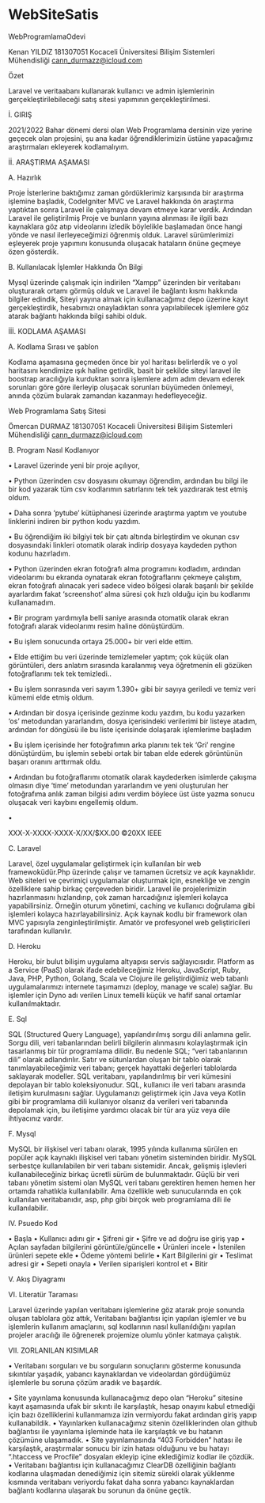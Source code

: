 # WebSiteSatis
WebProgramlamaOdevi









                                                                                                              
Kenan YILDIZ 181307051
Kocaceli Üniversitesi
Bilişim Sistemleri Mühendisliği
cann_durmazz@icloud.com






Özet

Laravel ve veritaabanı kullanarak kullanıcı ve admin işlemlerinin gerçekleştirilebileceği satış sitesi yapımının gerçekleştirilmesi.

İ.	GIRIŞ

2021/2022 Bahar dönemi dersi olan Web Programlama dersinin vize yerine geçecek olan projesini, şu ana kadar öğrendiklerimizin üstüne yapacağımız araştırmaları ekleyerek kodlamalıyım.

İİ.	ARAŞTIRMA AŞAMASI

A.	Hazırlık

Proje İsterlerine baktığımız zaman gördüklerimiz karşısında bir araştırma işlemine başladık, CodeIgniter MVC ve Laravel hakkında ön araştırma yaptıktan sonra Laravel ile çalışmaya devam etmeye karar verdik.
Ardından Laravel ile geliştirilmiş Proje ve bunların yayına alınması ile ilgili bazı kaynaklara göz atıp videolarını izledik böylelikle başlamadan önce hangi yönde ve nasıl ilerleyeceğimizi öğrenmiş olduk.
Laravel sürümlerimizi eşleyerek proje yapımını konusunda oluşacak hataların önüne geçmeye özen gösterdik.

B.	Kullanılacak İşlemler Hakkında Ön Bilgi

Mysql üzerinde çalışmak için indirilen “Xampp” üzerinden bir veritabanı oluşturarak ortamı görmüş olduk ve Laravel ile bağlantı kısmı hakkında bilgiler edindik, Siteyi yayına almak için kullanacağımız depo üzerine kayıt gerçekleştirdik, hesabımızı onayladıktan sonra yapılabilecek işlemlere göz atarak bağlantı hakkında bilgi sahibi olduk.

İİİ.	KODLAMA AŞAMASI

A.	Kodlama Sırası ve şablon

Kodlama  aşamasına  geçmeden  önce  bir  yol  haritası
belirlerdik ve o yol haritasını kendimize ışık haline getirdik, basit bir şekilde siteyi laravel ile boostrap aracılığıyla kurduktan sonra işlemlere adım adım devam ederek sorunları göre göre ilerleyip oluşacak sorunları büyümeden önlemeyi, anında çözüm bularak zamandan kazanmayı hedefleyeceğiz. 

Web Programlama Satış Sitesi

        
Ömercan DURMAZ 181307051
Kocaceli Üniversitesi
Bilişim Sistemleri Mühendisliği
cann_durmazz@icloud.com



B.	Program Nasıl Kodlanıyor

•	Laravel üzerinde yeni bir proje açılıyor, 

•	Python üzerinden csv dosyasını okumayı öğrendim, ardından bu bilgi ile bir kod yazarak tüm csv kodlarımın satırlarını tek tek yazdırarak test etmiş oldum.

•	Daha sonra ‘pytube’ kütüphanesi üzerinde araştırma yaptım ve youtube linklerini indiren bir python kodu yazdım.

•	Bu öğrendiğim iki bilgiyi tek bir çatı altında birleştirdim ve okunan csv dosyasındaki linkleri otomatik olarak indirip dosyaya kaydeden python kodunu hazırladım.

•	Python üzerinden ekran fotoğrafı alma programını kodladım, ardından videolarımı bu ekranda oynatarak ekran fotoğraflarını çekmeye çalıştım, ekran fotoğrafı alınacak yeri sadece video bölgesi olarak başarılı bir şekilde ayarlardım fakat ‘screenshot’ alma süresi çok hızlı olduğu için bu kodlarımı kullanamadım.

•	Bir program yardımıyla belli saniye arasında otomatik olarak ekran fotoğrafı alarak videolarımı resim haline dönüştürdüm.

•	Bu işlem sonucunda ortaya 25.000+ bir veri elde ettim.

•	Elde ettiğim bu veri üzerinde temizlemeler yaptım; çok küçük olan görüntüleri, ders anlatım sırasında karalanmış veya öğretmenin eli gözüken fotoğraflarımı tek tek temizledi..

•	Bu işlem sonrasında veri sayım 1.390+ gibi bir sayıya geriledi ve temiz veri kümemi elde etmiş oldum.

•	Ardından bir dosya içerisinde gezinme kodu yazdım, bu kodu yazarken ‘os’ metodundan yararlandım, dosya içerisindeki verilerimi bir listeye atadım, ardından for döngüsü ile bu liste içerisinde dolaşarak işlemlerime başladım

•	Bu işlem içerisinde her fotoğrafımın arka planını tek tek ‘Gri’ rengine dönüştürdüm, bu işlemin sebebi ortak bir taban elde ederek görüntünün başarı oranını arttırmak oldu.

•	Ardından bu fotoğraflarımı otomatik olarak kaydederken isimlerde çakışma olmasın diye ‘time’ metodundan yararlandım ve yeni oluşturulan her fotoğrafıma anlık zaman bilgisi adını verdim böylece üst üste yazma sonucu oluşacak veri kaybını engellemiş oldum.

•	

 

XXX-X-XXXX-XXXX-X/XX/$XX.00 ©20XX IEEE 


C.	Laravel

Laravel, özel uygulamalar geliştirmek için kullanılan bir web framewoküdür.Php üzerinde çalışır ve tamamen ücretsiz ve açık kaynaklıdır.
Web siteleri ve çevrimiçi uygulamalar oluşturmak için, esnekliğe ve zengin özelliklere sahip birkaç çerçeveden biridir.
Laravel ile projelerimizin hazırlanmasını hızlandırıp, çok zaman harcadığınız işlemleri kolayca yapabilirsiniz. Örneğin oturum yönetimi, caching ve kullanıcı doğrulama gibi işlemleri kolayca hazırlayabilirsiniz.
Açık kaynak kodlu bir framework olan MVC yapısıyla zenginleştirilmiştir. 
Amatör ve profesyonel web geliştiricileri tarafından kullanılır.

D.	Heroku

Heroku, bir bulut bilişim uygulama altyapısı servis sağlayıcısıdır. Platform as a Service (PaaS) olarak ifade edebileceğimiz Heroku, JavaScript, Ruby, Java, PHP, Python, Golang, Scala ve Clojure ile geliştirdiğimiz web tabanlı uygulamalarımızı internete taşımamızı (deploy, manage ve scale) sağlar. Bu işlemler için Dyno adı verilen Linux temelli küçük ve hafif sanal ortamlar kullanılmaktadır.


E.	Sql 

SQL (Structured Query Language), yapılandırılmış sorgu dili anlamına gelir. Sorgu dili, veri tabanlarından belirli bilgilerin alınmasını kolaylaştırmak için tasarlanmış bir tür programlama dilidir. Bu nedenle SQL; “veri tabanlarının dili” olarak adlandırılır.
Satır ve sütunlardan oluşan bir tablo olarak tanımlayabileceğimiz veri tabanı; gerçek hayattaki değerleri tablolarda saklayarak modeller.
SQL veritabanı, yapılandırılmış bir veri kümesini depolayan bir tablo koleksiyonudur.
SQL, kullanıcı ile veri tabanı arasında iletişim kurulmasını sağlar. Uygulamanızı geliştirmek için Java veya Kotlin gibi bir programlama dili kullanıyor olsanız da verileri veri tabanında depolamak için, bu iletişime yardımcı olacak bir tür ara yüz veya dile ihtiyacınız vardır.

F.	Mysql

MySQL bir ilişkisel veri tabanı olarak, 1995 yılında kullanıma sürülen en popüler açık kaynaklı ilişkisel veri tabanı yönetim sisteminden biridir.
MySQL serbestçe kullanılabilen bir veri tabanı sistemidir. Ancak, gelişmiş işlevleri kullanabileceğiniz birkaç ücretli sürüm de bulunmaktadır. 
Güçlü bir veri tabanı yönetim sistemi olan MySQL veri tabanı gerektiren hemen hemen her ortamda rahatlıkla kullanılabilir. Ama özellikle web sunucularında en çok kullanılan veritabanıdır, asp, php gibi birçok web programlama dili ile kullanılabilir.



IV. Psuedo Kod 

•	Başla
•	Kullanıcı adını gir
•	Şifreni gir
•	Şifre ve ad doğru ise giriş yap
•	Açılan sayfadan bilgilerini görüntüle/güncelle
•	Ürünleri incele
•	İstenilen ürünleri sepete ekle
•	Ödeme yöntemi belirle
•	Kart Bilgilerini gir
•	Teslimat adresi gir
•	Sepeti onayla
•	Verilen siparişleri kontrol et
•	Bitir

V. Akış Diyagramı

 


VI. Literatür Taraması

Laravel üzerinde yapılan veritabanı işlemlerine göz atarak proje sonunda oluşan tablolara göz attık, Veritabanı bağlantısı için yapılan işlemler ve bu işlemlerin kullanım amaçlarını, sql kodlarının nasıl kullanıldığını yapılan projeler aracılığı ile öğrenerek projemize olumlu yönler katmaya çalıştık.



VII.  ZORLANILAN KISIMLAR


•	Veritabanı sorguları ve bu sorguların sonuçlarını gösterme konusunda sıkıntılar yaşadık, yabancı kaynaklardan ve videolardan gördüğümüz işlemlerle bu soruna çözüm aradık ve başardık.

•	Site yayınlama konusunda kullanacağımız depo olan “Heroku” sitesine kayıt aşamasında ufak bir sıkıntı ile karşılaştık, hesap onayını kabul etmediği için bazı özelliklerini kullanmamıza izin vermiyordu fakat ardından giriş yapıp kullanabildik.
•	Yayınlarken kullanacağımız sitenin özelliklerinden olan github bağlantısı ile yayınlama işleminde hata ile karşılaştık ve bu hatanın çözümüne ulaşamadık.
•	Site yayınlamasında “403 Forbidden” hatası ile karşılaştık, araştırmalar sonucu bir izin hatası olduğunu ve bu hatayı “.htaccess ve Procfile” dosyaları ekleyip içine eklediğimiz kodlar ile çözdük.
•	Veritabanı bağlantısı için kullanacağımız ClearDB özelliğinin bağlantı kodlarına ulaşmadan denediğimiz için sitemiz sürekli olarak yüklenme kısmında veritabanı veriyordu fakat daha sonra yabancı kaynaklardan bağlantı kodlarına ulaşarak bu sorunun da önüne geçtik.
 
